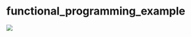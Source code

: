 # functional_programming_example
<img src="https://ih1.redbubble.net/image.966979126.3284/ur,mounted_print_canvas_portrait_small_front,square,1000x1000.1u1.jpg">
